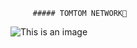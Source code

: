          ##### TOMTOM NETWORK👋



![This is an image](https://myoctocat.com/assets/images/base-octocat.svg)

